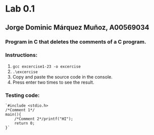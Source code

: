 # Lab 0.1
## Jorge Dominic Márquez Muñoz, A00569034

### Program in C that deletes the comments of a C program.
### Instructions:
1. `gcc excercise1-23 -o excercise`
2. `.\excercise`
3. Copy and paste the source code in the console.
4. Press enter two times to see the result.

### Testing code:
    `#include <stdio.h> 
	/*Comment 1*/ 
	main(){
    	/*Comment 2*/printf("HI");
    	return 0;
	}`